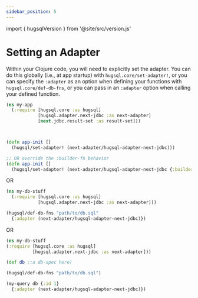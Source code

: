 ```yaml
---
sidebar_position: 5
---
```


import { hugsqlVersion } from '@site/src/version.js'

# Setting an Adapter

Within your Clojure code, you will need to explicitly set the adapter. You can do this globally (i.e., at app startup) with `hugsql.core/set-adapter!`, or you can specify the `:adapter` as an option when defining your functions with `hugsql.core/def-db-fns`, or you can pass in an `:adapter` option when calling your defined function.

```clojure title="hugsql.core/set-adapter!"
(ns my-app
  (:require [hugsql.core :as hugsql]
            [hugsql.adapter.next-jdbc :as next-adapter]
            [next.jdbc.result-set :as result-set]))



(defn app-init []
  (hugsql/set-adapter! (next-adapter/hugsql-adapter-next-jdbc)))

;; OR override the :builder-fn behavior
(defn app-init []
  (hugsql/set-adapter! (next-adapter/hugsql-adapter-next-jdbc {:builder-fn result-set/as-unqualified-maps})))
```

OR

```clojure title=":adapter option on hugsql.core/def-db-fns"
(ns my-db-stuff
  (:require [hugsql.core :as hugsql]
            [hugsql.adapter.next-jdbc :as next-adapter]))

(hugsql/def-db-fns "path/to/db.sql"
  {:adapter (next-adapter/hugsql-adapter-next-jdbc)})
```

OR

```clojure title=":adapter option on defined function"
(ns my-db-stuff
(:require [hugsql.core :as hugsql]
          [hugsql.adapter.next-jdbc :as next-adapter]))

(def db ;;a db-spec here)

(hugsql/def-db-fns "path/to/db.sql")

(my-query db {:id 1}
  {:adapter (next-adapter/hugsql-adapter-next-jdbc)})
```
